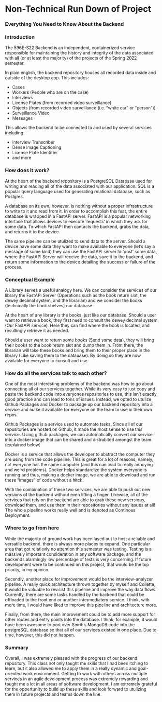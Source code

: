 # Non-Technical Run Down of Project

### Everything You Need to Know About the Backend

### Introduction

The 596E-S22 Backend is an independent, containerized service responsible for maintaining the history and integrity of the data associated with all (or at least the majority) of the projects of the Spring 2022 semester.

In plain english, the backend repository houses all recorded data inside and outside of the desktop app. This includes:

- Cases
- Workers (People who are on the case)
- Interviews
- License Plates (from recorded video surveillance)
- Objects (from recorded video surveillance (i.e. “white car” or “person”))
- Surveillance Video
- Messages

This allows the backend to be connected to and used by several services including:

- Interview Transcriber
- Dense Image Captioning
- License Plate Identifier
- and more

### How does it work?

At the heart of the backend repository is a PostgreSQL Database used for writing and reading all of the data associated with our application. SQL is a popular query language used for generating relational database, such as Postgres. 

A database on its own, however, is nothing without a proper infrastructure to write to it and read from it. In order to accomplish this feat, the entire database is wrapped in a FastAPI server. FastAPI is a popular networking interface that allows devices to execute ‘requests’ in which they ask for some data. To which FastAPI then contacts the backend, grabs the data, and returns it to the device. 

The same pipeline can be utulized to send data to the server. Should a device have some data they want to make available to everyone (let’s say a message of some kind) they can use the FastAPI server to ‘post’ some data, where the FastAPI Server will receive the data, save it to the backend, and return some information to the device detailing the success or failure of the process.

### Conceptual Example

A Library serves a useful analogy here. We can consider the services of our library the FastAPI Server (Operations such as the book return slot, the dewey decimal system, and the librarian) and we consider the books (technically the book shelves) our database:

At the heart of any library is the books, just like our database. Should a user want to retrieve a book, they first need to consult the dewey decimal system (Our FastAPI service). Here they can find where the book is located, and resultingly retrieve it as needed.

Should a user want to return some books (Send some data), they will bring their books to the book return slot and dump them in. From there, the librarian will take these books and bring them to their proper place in the library (Like saving them to the database). By doing so they are now available for everyone to consult and use.

### How do all the services talk to each other?

One of the most interesting problems of the backend was how to go about connecting all of our services together. While its very easy to just copy and paste the backend code into everyones repositories to use, this isn’t exactly good practice and can lead to tons of issues. Instead, we opted to utulize Github Packages and Docker to package up our backend repository into a service and make it available for everyone on the team to use in their own repos.

Github Packages is a service used to automate tasks. Since all of our repositories are hosted on Github, it made the most sense to use this service. Using github packages, we can automatically convert our service into a docker image that can be shared and distrubited amongst the team (explained below)

Docker is a service that allows the developer to abstract the computer they are using from the code pipeline. This is great for a lot of reasons, namely, not everyone has the same computer (and this can lead to really annoying and weird problems). Docker helps standardize the system everyone is running and thus, making a docker image, we are able to download and run these “images” of code without a hitch.

With the combination of these two services, we are able to push out new versions of the backend without even lifting a finger. Likewise, all of the services that rely on the backend are able to grab these new versions, download them, and use them in their repositories without any issues at all! The whole pipeline works really well and is denoted as Continous Deployment.

### Where to go from here

While the majority of ground work has been layed out to host a reliable and versatile backend, there is always more places to expand. One particular area that got relatievly no attention this semester was testing. Testing is a massively important consideration in any software package, and the backends alarmingly low percentage of tests is very concerning. If future development were to be continued on this project, that would be the top priority, in my opinion.

Secondly, another place for improvement would be the interview-analyzer pipeline. A really quick architecture thrown together by myself and Collette, it would be valuable to revisist this pipeline and improve the way data flows. Currently, there are some tasks handled by the backend that could be offloaded to the front end or another intermediatery service. I think, with more time, I would have liked to improve this pipeline and architecture more.

Finally, from there, the main improvement could be to add more support for other routes and entry points into the database. I think, for example, it would have been awesome to port over Smriti’s MongoDB code into the postgreSQL database so that all of our services existed in one place. Due to time, however, this did not happen.

### Summary

Overall, I was extremely pleased with the progress of our backend repository. This class not only taught me skills that I had been itching to learn, but it also allowed me to apply them in a really dynamic and goal-oriented work enviornment. Getting to work with others across multiple services in an agile development process was extremely rewarding and taught me a lot in all areas of software development. I am extremely grateful for the oppertunity to build up these skills and look forward to utulizing them in future projects and teams down the line.
